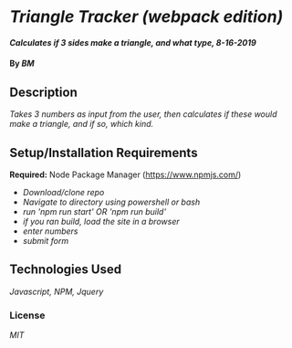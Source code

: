 # _Triangle Tracker (webpack edition)_

#### _Calculates if 3 sides make a triangle, and what type, 8-16-2019_

#### By _**BM**_

## Description

_Takes 3 numbers as input from the user, then calculates if these would make a triangle, and if so, which kind._

## Setup/Installation Requirements

**Required:** Node Package Manager (https://www.npmjs.com/)

* _Download/clone repo_
* _Navigate to directory using powershell or bash_
* _run 'npm run start' OR 'npm run build'_
* _if you ran build, load the site in a browser_
* _enter numbers_
* _submit form_



## Technologies Used

_Javascript, NPM, Jquery_

### License

*MIT*

